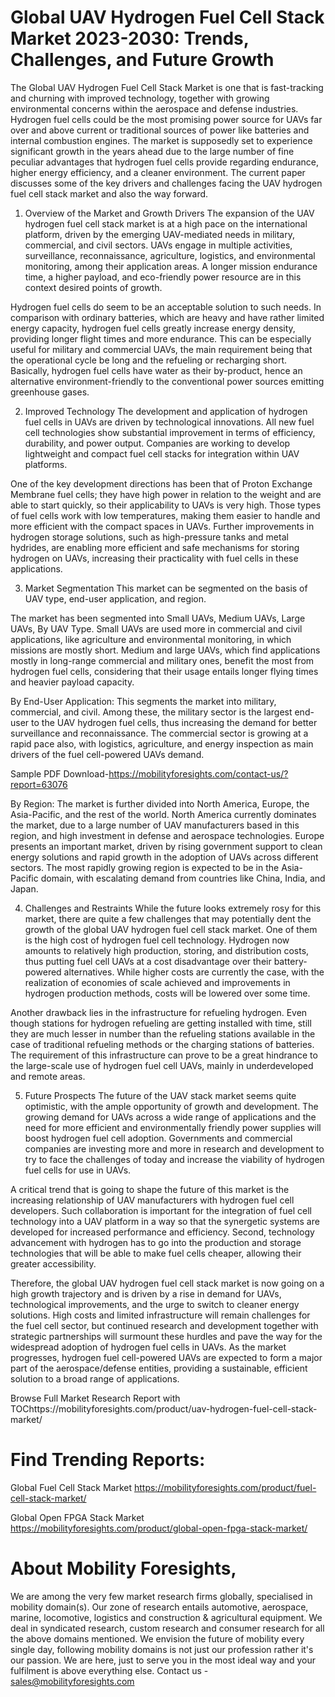 # Global UAV Hydrogen Fuel Cell Stack Market 2023-2030: Trends, Challenges, and Future Growth
The Global UAV Hydrogen Fuel Cell Stack Market is one that is fast-tracking and churning with improved technology, together with growing environmental concerns within the aerospace and defense industries. Hydrogen fuel cells could be the most promising power source for UAVs far over and above current or traditional sources of power like batteries and internal combustion engines. The market is supposedly set to experience significant growth in the years ahead due to the large number of fine peculiar advantages that hydrogen fuel cells provide regarding endurance, higher energy efficiency, and a cleaner environment. The current paper discusses some of the key drivers and challenges facing the UAV hydrogen fuel cell stack market and also the way forward.

1. Overview of the Market and Growth Drivers
The expansion of the UAV hydrogen fuel cell stack market is at a high pace on the international platform, driven by the emerging UAV-mediated needs in military, commercial, and civil sectors. UAVs engage in multiple activities, surveillance, reconnaissance, agriculture, logistics, and environmental monitoring, among their application areas. A longer mission endurance time, a higher payload, and eco-friendly power resource are in this context desired points of growth.

Hydrogen fuel cells do seem to be an acceptable solution to such needs. In comparison with ordinary batteries, which are heavy and have rather limited energy capacity, hydrogen fuel cells greatly increase energy density, providing longer flight times and more endurance. This can be especially useful for military and commercial UAVs, the main requirement being that the operational cycle be long and the refueling or recharging short. Basically, hydrogen fuel cells have water as their by-product, hence an alternative environment-friendly to the conventional power sources emitting greenhouse gases.

2. Improved Technology
The development and application of hydrogen fuel cells in UAVs are driven by technological innovations. All new fuel cell technologies show substantial improvement in terms of efficiency, durability, and power output. Companies are working to develop lightweight and compact fuel cell stacks for integration within UAV platforms.

One of the key development directions has been that of Proton Exchange Membrane fuel cells; they have high power in relation to the weight and are able to start quickly, so their applicability to UAVs is very high. Those types of fuel cells work with low temperatures, making them easier to handle and more efficient with the compact spaces in UAVs. Further improvements in hydrogen storage solutions, such as high-pressure tanks and metal hydrides, are enabling more efficient and safe mechanisms for storing hydrogen on UAVs, increasing their practicality with fuel cells in these applications.

3. Market Segmentation
This market can be segmented on the basis of UAV type, end-user application, and region.

The market has been segmented into Small UAVs, Medium UAVs, Large UAVs, By UAV Type. Small UAVs are used more in commercial and civil applications, like agriculture and environmental monitoring, in which missions are mostly short. Medium and large UAVs, which find applications mostly in long-range commercial and military ones, benefit the most from hydrogen fuel cells, considering that their usage entails longer flying times and heavier payload capacity.

By End-User Application: This segments the market into military, commercial, and civil. Among these, the military sector is the largest end-user to the UAV hydrogen fuel cells, thus increasing the demand for better surveillance and reconnaissance. The commercial sector is growing at a rapid pace also, with logistics, agriculture, and energy inspection as main drivers of the fuel cell-powered UAVs demand.



Sample PDF Download-https://mobilityforesights.com/contact-us/?report=63076



By Region: The market is further divided into North America, Europe, the Asia-Pacific, and the rest of the world. North America currently dominates the market, due to a large number of UAV manufacturers based in this region, and high investment in defense and aerospace technologies. Europe presents an important market, driven by rising government support to clean energy solutions and rapid growth in the adoption of UAVs across different sectors. The most rapidly growing region is expected to be in the Asia-Pacific domain, with escalating demand from countries like China, India, and Japan.

4. Challenges and Restraints
While the future looks extremely rosy for this market, there are quite a few challenges that may potentially dent the growth of the global UAV hydrogen fuel cell stack market. One of them is the high cost of hydrogen fuel cell technology. Hydrogen now amounts to relatively high production, storing, and distribution costs, thus putting fuel cell UAVs at a cost disadvantage over their battery-powered alternatives. While higher costs are currently the case, with the realization of economies of scale achieved and improvements in hydrogen production methods, costs will be lowered over some time.

Another drawback lies in the infrastructure for refueling hydrogen. Even though stations for hydrogen refueling are getting installed with time, still they are much lesser in number than the refueling stations available in the case of traditional refueling methods or the charging stations of batteries. The requirement of this infrastructure can prove to be a great hindrance to the large-scale use of hydrogen fuel cell UAVs, mainly in underdeveloped and remote areas.

5. Future Prospects
The future of the UAV stack market seems quite optimistic, with the ample opportunity of growth and development. The growing demand for UAVs across a wide range of applications and the need for more efficient and environmentally friendly power supplies will boost hydrogen fuel cell adoption. Governments and commercial companies are investing more and more in research and development to try to face the challenges of today and increase the viability of hydrogen fuel cells for use in UAVs.

A critical trend that is going to shape the future of this market is the increasing relationship of UAV manufacturers with hydrogen fuel cell developers. Such collaboration is important for the integration of fuel cell technology into a UAV platform in a way so that the synergetic systems are developed for increased performance and efficiency. Second, technology advancement with hydrogen has to go into the production and storage technologies that will be able to make fuel cells cheaper, allowing their greater accessibility.

Therefore, the global UAV hydrogen fuel cell stack market is now going on a high growth trajectory and is driven by a rise in demand for UAVs, technological improvements, and the urge to switch to cleaner energy solutions. High costs and limited infrastructure will remain challenges for the fuel cell sector, but continued research and development together with strategic partnerships will surmount these hurdles and pave the way for the widespread adoption of hydrogen fuel cells in UAVs. As the market progresses, hydrogen fuel cell-powered UAVs are expected to form a major part of the aerospace/defense entities, providing a sustainable, efficient solution to a broad range of applications.








Browse Full Market Research Report with TOChttps://mobilityforesights.com/product/uav-hydrogen-fuel-cell-stack-market/




# Find Trending Reports:
Global Fuel Cell Stack Market https://mobilityforesights.com/product/fuel-cell-stack-market/

Global Open FPGA Stack Market https://mobilityforesights.com/product/global-open-fpga-stack-market/



# About Mobility Foresights,
We are among the very few market research firms globally, specialised in mobility domain(s). Our zone of research entails automotive, aerospace, marine, locomotive, logistics and construction & agricultural equipment. We deal in syndicated research, custom research and consumer research for all the above domains mentioned.
We envision the future of mobility every single day, following mobility domains is not just our profession rather it's our passion. We are here, just to serve you in the most ideal way and your fulfilment is above everything else. Contact us -  sales@mobilityforesights.com 





